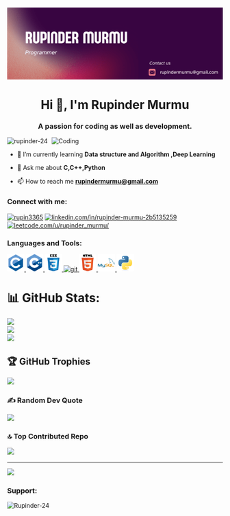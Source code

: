 ![logo](https://github.com/Rupinder-24/Rupinder-24/blob/main/R%20(2).png)









<h1 align="center">Hi 👋, I'm Rupinder Murmu</h1>
<h3 align="center">A passion for coding as well as development.</h3>
<img align="right" alt="Coding" width="400" src="https://media.tenor.com/rePDfDWO3XoAAAAd/hacking.gif">

<p align="left"> <img src="https://komarev.com/ghpvc/?username=rupinder-24&label=Profile%20views&color=0e75b6&style=flat" alt="rupinder-24" /> </p>

- 🌱 I’m currently learning **Data structure and Algorithm ,Deep Learning**

- 💬 Ask me about **C,C++,Python**

- 📫 How to reach me **rupindermurmu@gmail.com**

<h3 align="left">Connect with me:</h3>
<p align="left">
<a href="https://twitter.com/rupin3365" target="blank"><img align="center" src="https://raw.githubusercontent.com/rahuldkjain/github-profile-readme-generator/master/src/images/icons/Social/twitter.svg" alt="rupin3365" height="30" width="40" /></a>
<a href="https://linkedin.com/in/linkedin.com/in/rupinder-murmu-2b5135259" target="blank"><img align="center" src="https://raw.githubusercontent.com/rahuldkjain/github-profile-readme-generator/master/src/images/icons/Social/linked-in-alt.svg" alt="linkedin.com/in/rupinder-murmu-2b5135259" height="30" width="40" /></a>
<a href="https://leetcode.com/u/rupinder_4047/" target="blank"><img align="center" src="https://raw.githubusercontent.com/rahuldkjain/github-profile-readme-generator/master/src/images/icons/Social/leet-code.svg" alt="leetcode.com/u/rupinder_murmu/" height="30" width="40" /></a>
</p>

<h3 align="left">Languages and Tools:</h3>
<p align="left"> <a href="https://www.cprogramming.com/" target="_blank" rel="noreferrer"> <img src="https://raw.githubusercontent.com/devicons/devicon/master/icons/c/c-original.svg" alt="c" width="40" height="40"/> </a> <a href="https://www.w3schools.com/cpp/" target="_blank" rel="noreferrer"> <img src="https://raw.githubusercontent.com/devicons/devicon/master/icons/cplusplus/cplusplus-original.svg" alt="cplusplus" width="40" height="40"/> </a> <a href="https://www.w3schools.com/css/" target="_blank" rel="noreferrer"> <img src="https://raw.githubusercontent.com/devicons/devicon/master/icons/css3/css3-original-wordmark.svg" alt="css3" width="40" height="40"/> </a> <a href="https://git-scm.com/" target="_blank" rel="noreferrer"> <img src="https://www.vectorlogo.zone/logos/git-scm/git-scm-icon.svg" alt="git" width="40" height="40"/> </a> <a href="https://www.w3.org/html/" target="_blank" rel="noreferrer"> <img src="https://raw.githubusercontent.com/devicons/devicon/master/icons/html5/html5-original-wordmark.svg" alt="html5" width="40" height="40"/> </a> <a href="https://www.mysql.com/" target="_blank" rel="noreferrer"> <img src="https://raw.githubusercontent.com/devicons/devicon/master/icons/mysql/mysql-original-wordmark.svg" alt="mysql" width="40" height="40"/> </a> <a href="https://www.python.org" target="_blank" rel="noreferrer"> <img src="https://raw.githubusercontent.com/devicons/devicon/master/icons/python/python-original.svg" alt="python" width="40" height="40"/> </a> </p>


# 📊 GitHub Stats:
![](https://github-readme-stats.vercel.app/api?username=Rupinder-24&theme=radical&hide_border=false&include_all_commits=false&count_private=false)<br/>
![](https://nirzak-streak-stats.vercel.app/?user=Rupinder-24&theme=radical&hide_border=false)<br/>
![](https://github-readme-stats.vercel.app/api/top-langs/?username=Rupinder-24&theme=radical&hide_border=false&include_all_commits=false&count_private=false&layout=compact)

## 🏆 GitHub Trophies
![](https://github-profile-trophy.vercel.app/?username=Rupinder-24&theme=radical&no-frame=false&no-bg=false&margin-w=4)

### ✍️ Random Dev Quote
![](https://quotes-github-readme.vercel.app/api?type=horizontal&theme=radical)

### 🔝 Top Contributed Repo
![](https://github-contributor-stats.vercel.app/api?username=Rupinder-24&limit=5&theme=radical&combine_all_yearly_contributions=true)

---
[![](https://visitcount.itsvg.in/api?id=Rupinder-24&icon=0&color=0)](https://visitcount.itsvg.in)

<h3 align="left">Support:</h3>
<p><a href="https://www.buymeacoffee.com/Rupinder-24"> <img align="left" src="https://cdn.buymeacoffee.com/buttons/v2/default-yellow.png" height="50" width="210" alt="Rupinder-24" /></a></p><br><br>




